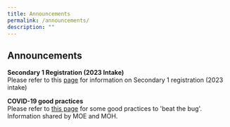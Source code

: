 ```yaml
---
title: Announcements
permalink: /announcements/
description: ""
---
```

## Announcements

**Secondary 1 Registration (2023 Intake)**<br>
Please refer to this [page](/information/sec1-registration-intake/) for information on Secondary 1 registration (2023 intake)

**COVID-19 good practices**  <br>
Please refer to [this page](https://rivervalleyhigh.moe.edu.sg/information/covid-19-information) for some good practices to 'beat the bug'. Information shared by MOE and MOH.